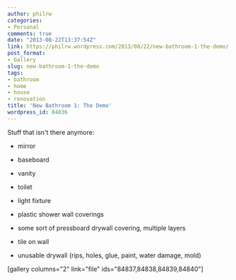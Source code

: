 ```yaml
---
author: philrw
categories:
- Personal
comments: true
date: "2013-08-22T13:37:54Z"
link: https://philrw.wordpress.com/2013/08/22/new-bathroom-1-the-demo/
post_format:
- Gallery
slug: new-bathroom-1-the-demo
tags:
- bathroom
- home
- house
- renovation
title: 'New Bathroom 1: The Demo'
wordpress_id: 84836
---
```


Stuff that isn't there anymore:



	
  * mirror

	
  * baseboard

	
  * vanity

	
  * toilet

	
  * light fixture

	
  * plastic shower wall coverings

	
  * some sort of pressboard drywall covering, multiple layers

	
  * tile on wall

	
  * unusable drywall (rips, holes, glue, paint, water damage, mold)


[gallery columns="2" link="file" ids="84837,84838,84839,84840"]
